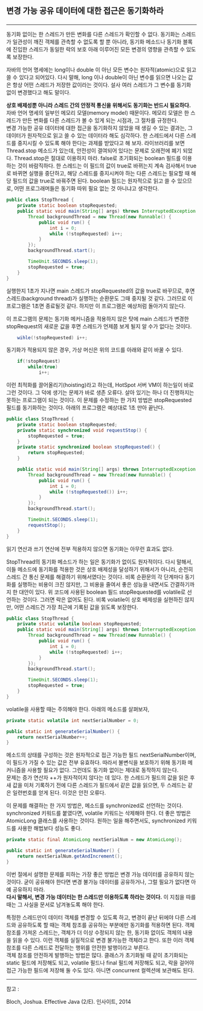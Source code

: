 ## 변경 가능 공유 데이터에 대한 접근은 동기화하라
### 

--------

동기화 없이는 한 스레드가 만든 변화를 다른 스레드가 확인할 수 없다. 동기화는 스레드가 일관성이 깨진 객체를 관측할 수 없도록 할 뿐 아니라, 동기화 메소드나 동기화 블록에 진입한 스레드가 동일한 락의 보호 아래 이루어진 모든 변경의 영향을 관측할 수 있도록 보장한다.  

자바의 언어 명세에는 long이나 double 이 아닌 모든 변수는 원자적(atomic)으로 읽고 쓸 수 있다고 되어있다. 다시 말해, long 이나 double이 아닌 변수를 읽으면 나오는 값은 항상 어떤 스레드가 저장한 값이라는 것이다. 설사 여러 스레드가 그 변수를 동기화 없이 변경했다고 해도 말이다.

**상호 배제성뿐 아니라 스레드 간의 안정적 통신을 위해서도 동기화는 반드시 필요하다.** 자바 언어 명세의 일부인 메모리 모델(memory model) 때문이다. 메모리 모델은 한 스레드가 만든 변화를 다른 스레드가 볼 수 있게 되는 시점과, 그 절차를 규정한다.  
변경 가능한 공유 데이터에 대한 접근을 동기화하지 않았을 때 생길 수 있는 결과는, 그 데이터가 원자적으로 읽고 쓸 수 있는 데이터라 해도 심각하다. 한 스레드에서 다른 스레드를 중지시킬 수 있도록 해야 한다는 과제를 받았다고 해 보자. 라이브러리를 보면 Thread.stop 메소드가 있는데, 안전성이 결여되어 있다는 문제로 오래전에 폐기 되었다. Thread.stop은 절대로 이용하지 마라. false로 초기화되는 boolean 필드를 이용하는 것이 바람직하다. 한 스레드는 이 필드의 값이 true로 바뀌는지 계속 검사해서 true로 바뀌면 실행을 중단하고, 해당 스레드를 중지시켜야 하는 다른 스레드는 필요할 때 해당 필드의 값을 true로 바꿔주면 된다. boolean 필드는 원자적으로 읽고 쓸 수 있으므로, 어떤 프로그래머들은 동기화 따위 필요 없는 것 아니냐고 생각한다.

```java
public class StopThread {
    private static boolean stopRequested;
    public static void main(String[] args) throws InterruptedException {
        Thread backgroundThread = new Thread(new Runnable() {
            public void run() {
                int i = 0;
                while (!stopRequested) i++;
            }
        });
        backgroundThread.start();

        TimeUnit.SECONDS.sleep(1);
        stopRequested = true;
    }
}
```
실행한지 1초가 지나면 main 스레드가 stopRequested의 값을 true로 바꾸므로, 후면 스레드(background thread)가 실행하는 순환문도 그때 중지될 것 같다. 그러므로 이 프로그램은 1초면 종료될것 같다. 하지만 이 프로그램은 예상처럼 돌아가지 않는다.

이 프로그램의 문제는 동기화 메커니즘을 적용하지 않은 탓에 main 스레드가 변경한 stopRequest의 새로운 값을 후면 스레드가 언제쯤 보게 될지 알 수가 없다는 것이다.
```java
    wihle(!stopRequested) i++;
```
동기화가 적용되지 않은 경우, 가상 머신은 위의 코드를 아래와 같이 바꿀 수 있다.
```java
    if(!stopRequest)
        while(true)
            i++;
```

이런 최적화를 끌어올리기(hoisting)라고 하는데, HotSpot 서버 VM이 하는일이 바로 그런 것이다. 그 덕에 생기는 문제가 바로 생존 오류다. 살아 있기는 하나 더 진행하지는 못하는 프로그램이 되는 것이다. 이 문제를 수정하는 한 가지 방법은 stopRequested 필드를 동기화하는 것이다. 아래의 프로그램은 예상대로 1초 만아 끝난다.
```java
public class StopThread {
    private static boolean stopRequested;
    private static synchronized void requestStop() {
        stopRequested = true;
    }
    private static synchronized boolean stopRequested() {
        return stopRequested;
    }

    public static void main(String[] args) throws InterruptedException {
        Thread backgroundThread = new Thread(new Runnable() {
            public void run() {
                int i = 0;
                while (!stopRequested()) i++;
            }
        });
        backgroundThread.start();

        TimeUnit.SECONDS.sleep(1);
        requestStop();
    }
}
```
읽기 연산과 쓰기 연산에 전부 적용하지 않으면 동기화는 아무런 효과도 없다.

StopThread의 동기화 메소드가 하는 일은 동기화가 없이도 원자적이다. 다시 말해서, 이들 메소드에 동기화를 적용한 것은 상호 배제성을 달성하기 위해서가 아니라, 순전히 스레드 간 통신 문제를 해결하기 위해서였다는 것이다. 비록 순환문의 각 단계마다 동기화를 실행하는 비용이 크진 않지만, 그 비용을 줄여서 좋은 성능을 내면서도 간결하기까지 한 대안이 있다. 위 코드에 사용된 boolean 필드 stopRequested를 volatile로 선언하는 것이다. 그러면 락은 없어도 된다. 비록 volatile이 상호 배제성을 실현하진 않지만, 어떤 스레드건 가장 최근에 기록된 값을 읽도록 보장한다.
```java
public class StopThread {
    private static volatile boolean stopRequested;
    public static void main(String[] args) throws InterruptedException {
        Thread backgroundThread = new Thread(new Runnable() {
            public void run() {
                int i = 0;
                while (!stopRequested) i++;
            }
        });
        backgroundThread.start();

        TimeUnit.SECONDS.sleep(1);
        stopRequested = true;
    }
}
```

volatile을 사용할 때는 주의해야 한다. 아래의 메소드를 살펴보자,
```java
private static volatile int nextSerialNumber = 0;

public static int generateSerialNumber() {
    return nextSerialNumber++;
}
```
메소드의 상태를 구성하는 것은 원자적으로 접근 가능한 필드 nextSerialNumber이며, 이 필드가 가질 수 있는 값은 전부 유효하다. 따라서 불변식을 보호하기 위해 동기화 메커니즘을 사용할 필요가 없다. 그런데도 동기화 없이는 제대로 동작하지 않는다.  
문제는 증가 연산자 ++가 원자적이지 않다는 데 있다. 한 스레드가 필드의 값을 읽은 후 새 값을 미처 기록하기 전에 다른 스레드가 필드에서 같은 값을 읽으면, 두 스레드는 같은 일련번호를 얻게 된다. 이것은 안전 오류다.

이 문제를 해결하는 한 가지 방법은, 메소드를 synchronized로 선언하는 것이다. synchronized 키워드를 붙였다면, volatile 키워드는 삭제해야 한다.
더 좋은 방법은 AtomicLong 클래스를 사용하는 것이다. 원하는 일을 해주면서도, synchronized 키워드를 사용한 해법보다 성능도 좋다.
```java
private static final AtomicLong nextSerialNum = new AtomicLong();

public static int generateSerialNumber() {
    return nextSerialNum.getAndIncrement();
}
```
이번 절에서 설명한 문제를 피하는 가장 좋은 방법은 변경 가능 데이터를 공유하지 않는 것이다. 굳이 공유해야 한다면 변경 불가능 데이터를 공유하거나, 그럴 필요가 없다면 아예 공유하지 마라.  
**다시 말해서, 변경 가능 데이터는 한 스레드만 이용하도록 하라는 것이다.** 이 지침을 따를 때는 그 사실을 문서로 남겨놓도록 해야 한다.

특정한 스레드만이 데이터 객체를 변경할 수 있도록 하고, 변경이 끝난 뒤에야 다른 스레드와 공유하도록 할 때는 객체 참조를 공유하는 부분에만 동기화를 적용하면 된다. 객체 참조를 가져온 스레드는, 객체가 더 이상 수정되지 않는 한, 동기화 없이도 객체의 내용을 읽을 수 있다. 이런 객체를 실질적으로 변경 불가능한 객체라고 한다. 또한 이러 객체 참조를 다른 스레드로 전달하는 행위를 안전한 발행이라고 부른다.  
객체 참조를 안전하게 발행하는 방법은 많다. 클래스가 초기화될 때 같이 초기화되는 static 필드에 저장해도 되고, volatile 필드나 final 필드에 저장해도 되고, 락을 걸어야 접근 가능한 필드에 저장해 둘 수도 있다. 아니면 concurrent 컬렉션에 보관해도 된다.


--------

참고 :

Bloch, Joshua. Effective Java (2/E). 인사이트, 2014
